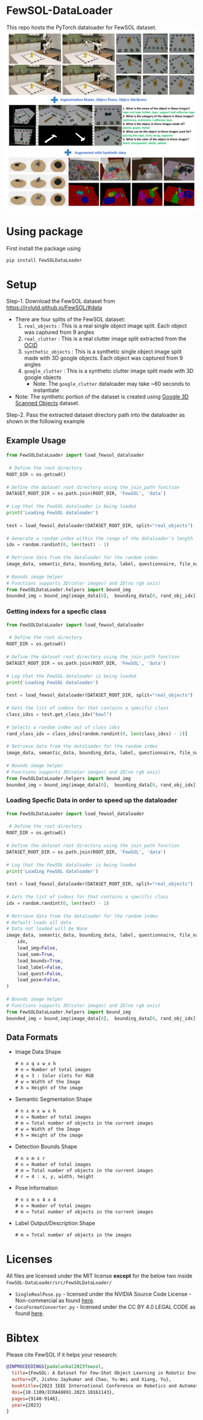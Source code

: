 # FewSOL-DataLoader
This repo hosts the PyTorch dataloader for FewSOL dataset.<br>
![FewSOL-Dataset](https://raw.githubusercontent.com/IRVLUTD/FewSOL-DataLoader/main/media/fewsol-dataset.png)

# Using package
First install the package using
```cmd
pip install FewSOLDataLoader
```

# Setup
Step-1. Download the FewSOL dataset from https://irvlutd.github.io/FewSOL/#data
- There are four splits of the FewSOL dataset:
     1. `real_objects` : This is a real single object image split. Each object was captured from 9 angles
     2. `real_clutter` : This is a real clutter image split extracted from the [OCID](https://www.acin.tuwien.ac.at/en/vision-for-robotics/software-tools/object-clutter-indoor-dataset/)
     3. `synthetic_objects` : This is a synthetic single object image split made with 3D google objects. Each object was captured from 9 angles
     4. `google_clutter` : This is a synthetic clutter image split made with 3D google objects
         - Note: The `google_clutter` dataloader may take ~60 seconds to instantiate
- Note: The synthetic portion of the dataset is created using [Google 3D Scanned Objects](https://blog.research.google/2022/06/scanned-objects-by-google-research.html?hl=tr&m=1) dataset.

Step-2. Pass the extracted dataset directory path into the dataloader as shown in the following example

## Example Usage
```python
from FewSOLDataLoader import load_fewsol_dataloader

 # Define the root directory
ROOT_DIR = os.getcwd()

# Define the dataset root directory using the join_path function
DATASET_ROOT_DIR = os.path.join(ROOT_DIR, 'FewSOL', 'data')

# Log that the FewSOL dataloader is being loaded
print('Loading FewSOL dataloader')
     
test = load_fewsol_dataloader(DATASET_ROOT_DIR, split="real_objects")    

# Generate a random index within the range of the dataloader's length
idx = random.randint(0, len(test) - 1)

# Retrieve data from the dataloader for the random index
image_data, semantic_data, bounding_data, label, questionnaire, file_name, poses = test[idx]

# Bounds image helper
# Functions supports 3D(color images) and 2D(no rgb axis)
from FewSOLDataLoader.helpers import bound_img 
bounded_img = bound_img(image_data[0],  bounding_data[0, rand_obj_idx])
```

### Getting indexs for a specfic class
```python
from FewSOLDataLoader import load_fewsol_dataloader

 # Define the root directory
ROOT_DIR = os.getcwd()

# Define the dataset root directory using the join_path function
DATASET_ROOT_DIR = os.path.join(ROOT_DIR, 'FewSOL', 'data')

# Log that the FewSOL dataloader is being loaded
print('Loading FewSOL dataloader')
     
test = load_fewsol_dataloader(DATASET_ROOT_DIR, split="real_objects")    

# Gets the list of indexs for that contains a specific class
class_idxs = test.get_class_idx("bowl")

# Selects a random index out of class idxs
rand_class_idx = class_idxs[random.randint(0, len(class_idxs) - 1)]
    
# Retrieve data from the dataloader for the random index
image_data, semantic_data, bounding_data, label, questionnaire, file_name, poses = test[rand_class_idx]

# Bounds image helper
# Functions supports 3D(color images) and 2D(no rgb axis)
from FewSOLDataLoader.helpers import bound_img 
bounded_img = bound_img(image_data[0],  bounding_data[0, rand_obj_idx])
```

### Loading Specfic Data in order to speed up the dataloader
```python
from FewSOLDataLoader import load_fewsol_dataloader

 # Define the root directory
ROOT_DIR = os.getcwd()

# Define the dataset root directory using the join_path function
DATASET_ROOT_DIR = os.path.join(ROOT_DIR, 'FewSOL', 'data')

# Log that the FewSOL dataloader is being loaded
print('Loading FewSOL dataloader')
     
test = load_fewsol_dataloader(DATASET_ROOT_DIR, split="real_objects")    

# Gets the list of indexs for that contains a specific class
idx = random.randint(0, len(test) - 1)
    
# Retrieve data from the dataloader for the random index
# Default loads all data
# Data not loaded will be None
image_data, semantic_data, bounding_data, label, questionnaire, file_name, poses = test.get_idx(
    idx,
    load_img=False,
    load_sem=True,
    load_bounds=True,
    load_label=False,
    load_quest=False,
    load_pose=False,
)

# Bounds image helper
# Functions supports 3D(color images) and 2D(no rgb axis)
from FewSOLDataLoader.helpers import bound_img 
bounded_img = bound_img(image_data[0],  bounding_data[0, rand_obj_idx])
```

## Data Formats

- Image Data Shape
    ```
    # n x q x w x h
    # n = Number of total images
    # q = 3 : Color slots for RGB
    # w = Width of the Image
    # h = Height of the image
    ```

- Semantic Segmentation Shape
    ```
    # n x m x w x h
    # n = Number of total images
    # m = Total number of objects in the current images
    # w = Width of the Image
    # h = Height of the image
    ```

- Detection Bounds Shape
    ```
    # n x m x r
    # n = Number of total images
    # m = Total number of objects in the current images
    # r = 4 : x, y, width, height
    ```

- Pose Information
    ```
    # n x m x 4 x 4
    # n = Number of total images
    # m = Total number of objects in the current images
    ```

- Label Output/Description Shape
    ```
    # m = Total number of objects in the images
    ```

# Licenses

All files are licensed under the MIT license __except__ for the below two inside `FewSOL-DataLoader/src/FewSOLDataLoader/`
  - `SingleRealPose.py` - licensed under the NVIDIA Source Code License - Non-commercial as found [here](https://nvlabs.github.io/stylegan2/license.html#:~:text=The%20Work%20and%20any%20derivative,research%20or%20evaluation%20purposes%20only).
  - `CocoFormatConverter.py` - licensed under the CC BY 4.0 LEGAL CODE as found [here](https://cocodataset.org/#termsofuse).


# Bibtex
Please cite FewSOL if it helps your research:
```bibtex
@INPROCEEDINGS{padalunkal2023fewsol,
  title={FewSOL: A Dataset for Few-Shot Object Learning in Robotic Environments}, 
  author={P, Jishnu Jaykumar and Chao, Yu-Wei and Xiang, Yu},
  booktitle={2023 IEEE International Conference on Robotics and Automation (ICRA)}, 
  doi={10.1109/ICRA48891.2023.10161143},
  pages={9140-9146},
  year={2023}
}
```
